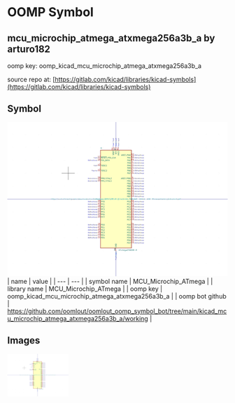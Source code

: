 # OOMP Symbol  
## mcu_microchip_atmega_atxmega256a3b_a  by arturo182  
  
oomp key: oomp_kicad_mcu_microchip_atmega_atxmega256a3b_a  
  
source repo at: [https://gitlab.com/kicad/libraries/kicad-symbols](https://gitlab.com/kicad/libraries/kicad-symbols)  
## Symbol  
  
[![working.png](working_600.png)](working.png)  
| name | value | 
| --- | --- | 
| symbol name | MCU_Microchip_ATmega | 
| library name | MCU_Microchip_ATmega | 
| oomp key | oomp_kicad_mcu_microchip_atmega_atxmega256a3b_a | 
| oomp bot github | https://github.com/oomlout/oomlout_oomp_symbol_bot/tree/main/kicad_mcu_microchip_atmega_atxmega256a3b_a/working | 
## Images  
  
[![working.png](working_140.png)](working.png)  
